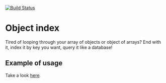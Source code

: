 [![Build Status](https://travis-ci.org/vojtatranta/object-mapper.svg)](https://travis-ci.org/vojtatranta/object-mapper)
# Object index

Tired of looping through your array of objects or object of arrays? End with it, index it by key you want, query it like a database!

## Example of usage
Take a look [here](https://github.com/vojtatranta/object-mapper/blob/master/test/mapper.test.js).

